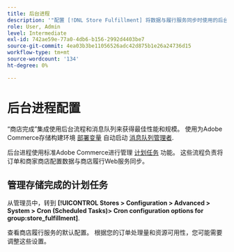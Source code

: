```yaml
---
title: 后台进程
description: '"配置 [!DNL Store Fulfillment] 将数据与履行服务同步时使用的后台流程”                   '
role: User, Admin
level: Intermediate
exl-id: 742ae59e-77a0-4db6-b156-2992d4403be7
source-git-commit: 4ea03b3be11056526adc42d875b1e26a24736d15
workflow-type: tm+mt
source-wordcount: '134'
ht-degree: 0%

---
```


# 后台进程配置

“商店完成”集成使用后台流程和消息队列来获得最佳性能和规模。 使用为Adobe Commerce存储构建环境 [部署变量](https://devdocs.magento.com/cloud/env/variables-deploy.html#cron_consumers_runner) 自动启动 [消息队列管理者](https://devdocs.magento.com/guides/v2.4/config-guide/mq/rabbitmq-overview.html).

后台进程使用标准Adobe Commerce进行管理 [计划任务](https://docs.magento.com/user-guide/system/cron.html) 功能。 这些流程负责将订单和商家商店配置数据与商店履行Web服务同步。

## 管理存储完成的计划任务

从管理员中，转到 **[!UICONTROL Stores > Configuration > Advanced > System > Cron (Scheduled Tasks)> Cron configuration options for group:store_fulfillment]**.


查看商店履行服务的默认配置。 根据您的订单处理量和资源可用性，您可能需要调整这些设置。


